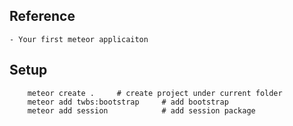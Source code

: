 ## Reference 
    - Your first meteor applicaiton

## Setup   
```
    meteor create .     # create project under current folder
    meteor add twbs:bootstrap     # add bootstrap
    meteor add session            # add session package
```